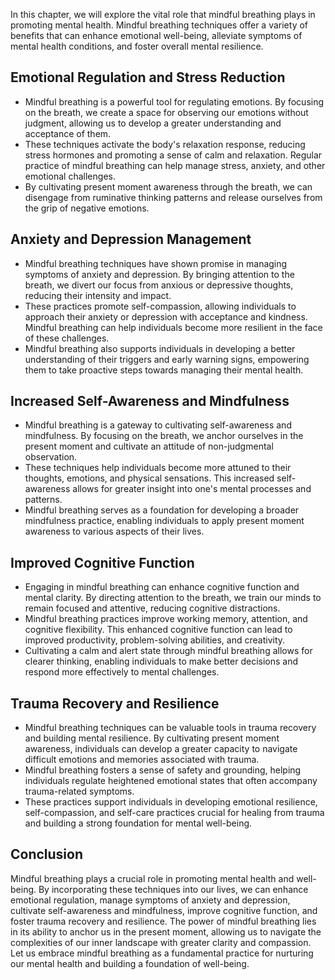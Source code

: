 
In this chapter, we will explore the vital role that mindful breathing plays in promoting mental health. Mindful breathing techniques offer a variety of benefits that can enhance emotional well-being, alleviate symptoms of mental health conditions, and foster overall mental resilience.

Emotional Regulation and Stress Reduction
-----------------------------------------

* Mindful breathing is a powerful tool for regulating emotions. By focusing on the breath, we create a space for observing our emotions without judgment, allowing us to develop a greater understanding and acceptance of them.
* These techniques activate the body's relaxation response, reducing stress hormones and promoting a sense of calm and relaxation. Regular practice of mindful breathing can help manage stress, anxiety, and other emotional challenges.
* By cultivating present moment awareness through the breath, we can disengage from ruminative thinking patterns and release ourselves from the grip of negative emotions.

Anxiety and Depression Management
---------------------------------

* Mindful breathing techniques have shown promise in managing symptoms of anxiety and depression. By bringing attention to the breath, we divert our focus from anxious or depressive thoughts, reducing their intensity and impact.
* These practices promote self-compassion, allowing individuals to approach their anxiety or depression with acceptance and kindness. Mindful breathing can help individuals become more resilient in the face of these challenges.
* Mindful breathing also supports individuals in developing a better understanding of their triggers and early warning signs, empowering them to take proactive steps towards managing their mental health.

Increased Self-Awareness and Mindfulness
----------------------------------------

* Mindful breathing is a gateway to cultivating self-awareness and mindfulness. By focusing on the breath, we anchor ourselves in the present moment and cultivate an attitude of non-judgmental observation.
* These techniques help individuals become more attuned to their thoughts, emotions, and physical sensations. This increased self-awareness allows for greater insight into one's mental processes and patterns.
* Mindful breathing serves as a foundation for developing a broader mindfulness practice, enabling individuals to apply present moment awareness to various aspects of their lives.

Improved Cognitive Function
---------------------------

* Engaging in mindful breathing can enhance cognitive function and mental clarity. By directing attention to the breath, we train our minds to remain focused and attentive, reducing cognitive distractions.
* Mindful breathing practices improve working memory, attention, and cognitive flexibility. This enhanced cognitive function can lead to improved productivity, problem-solving abilities, and creativity.
* Cultivating a calm and alert state through mindful breathing allows for clearer thinking, enabling individuals to make better decisions and respond more effectively to mental challenges.

Trauma Recovery and Resilience
------------------------------

* Mindful breathing techniques can be valuable tools in trauma recovery and building mental resilience. By cultivating present moment awareness, individuals can develop a greater capacity to navigate difficult emotions and memories associated with trauma.
* Mindful breathing fosters a sense of safety and grounding, helping individuals regulate heightened emotional states that often accompany trauma-related symptoms.
* These practices support individuals in developing emotional resilience, self-compassion, and self-care practices crucial for healing from trauma and building a strong foundation for mental well-being.

Conclusion
----------

Mindful breathing plays a crucial role in promoting mental health and well-being. By incorporating these techniques into our lives, we can enhance emotional regulation, manage symptoms of anxiety and depression, cultivate self-awareness and mindfulness, improve cognitive function, and foster trauma recovery and resilience. The power of mindful breathing lies in its ability to anchor us in the present moment, allowing us to navigate the complexities of our inner landscape with greater clarity and compassion. Let us embrace mindful breathing as a fundamental practice for nurturing our mental health and building a foundation of well-being.
